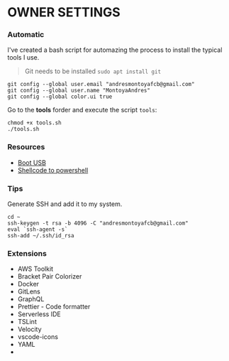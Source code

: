 # OWNER SETTINGS

### Automatic

I've created a bash script for automazing the process to install the typical tools I use.

> Git needs to be installed `sudo apt install git`

```
git config --global user.email "andresmontoyafcb@gmail.com"
git config --global user.name "MontoyaAndres"
git config --global color.ui true
```

Go to the **tools** forder and execute the script `tools`:

```
chmod +x tools.sh
./tools.sh
```

### Resources

- [Boot USB](https://www.linuxadictos.com/17778.html)
- [Shellcode to powershell](https://www.trustedsec.com/2013/05/native-powershell-x86-shellcode-injection-on-64-bit-platforms/)

### Tips

Generate SSH and add it to my system.

```
cd ~
ssh-keygen -t rsa -b 4096 -C "andresmontoyafcb@gmail.com"
eval `ssh-agent -s`
ssh-add ~/.ssh/id_rsa
```

### Extensions

- AWS Toolkit
- Bracket Pair Colorizer
- Docker
- GitLens
- GraphQL
- Prettier - Code formatter
- Serverless IDE
- TSLint
- Velocity
- vscode-icons
- YAML
- 
